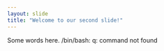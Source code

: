 ```yaml
---
layout: slide
title: "Welcome to our second slide!"
---
```

Some words here.
/bin/bash: q: command not found

